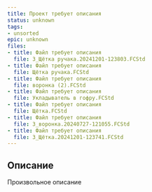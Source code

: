 ```yaml
---
title: Проект требует описания
status: unknown
tags:
- unsorted
epic: unknown
files:
- title: Файл требует описания
  file: 3_Щётка ручака.20241201-123803.FCStd
- title: Файл требует описания
  file: Щётка ручака.FCStd
- title: Файл требует описания
  file: воронка (2).FCStd
- title: Файл требует описания
  file: Укладыватель в гофру.FCStd
- title: Файл требует описания
  file: Щётка.FCStd
- title: Файл требует описания
  file: 3_воронка.20240727-121055.FCStd
- title: Файл требует описания
  file: 3_Щётка.20241201-123741.FCStd
---
```



## Описание

Произвольное описание